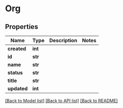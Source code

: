# Org

## Properties
Name | Type | Description | Notes
------------ | ------------- | ------------- | -------------
**created** | **int** |  | 
**id** | **str** |  | 
**name** | **str** |  | 
**status** | **str** |  | 
**title** | **str** |  | 
**updated** | **int** |  | 

[[Back to Model list]](../README.md#documentation-for-models) [[Back to API list]](../README.md#documentation-for-api-endpoints) [[Back to README]](../README.md)


